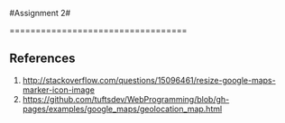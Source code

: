 #Assignment 2#

==================================
## References ##

1. http://stackoverflow.com/questions/15096461/resize-google-maps-marker-icon-image
2. https://github.com/tuftsdev/WebProgramming/blob/gh-pages/examples/google_maps/geolocation_map.html